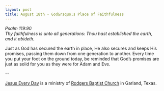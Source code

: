 ```yaml
---
layout: post
title: August 18th - God&rsquo;s Place of Faithfulness
---
```


_Psalm 119:90  
Thy faithfulness is unto all generations: Thou hast established the
earth, and it abideth._

Just as God has secured the earth in place, He also secures and
keeps His promises, passing them down from one generation to another.
Every time you put your foot on the ground today, be reminded that
God&rsquo;s promises are just as solid for you as they were for Adam
and Eve.

 --

<a href=http://jesuseveryday.net>Jesus Every Day</a> is a ministry of <a href=http://rodgersbaptist.net>Rodgers Baptist Church</a> in Garland, Texas.
